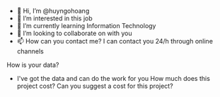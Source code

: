 - 👋 Hi, I’m @huyngohoang
- 👀 I’m interested in this job
- 🌱 I’m currently learning Information Technology
- 💞️ I’m looking to collaborate on with you
- 📫 How can you contact me?
I can contact you 24/h through online channels
<!---You can contact me through my profile
huyngohoang/huyngohoang is a ✨ special ✨ repository because its `README.md` (this file) appears on your GitHub profile.
You can click the Preview link to take a look at your changes.
---> How is your data?
- I've got the data and can do the work for you
How much does this project cost?
Can you suggest a cost for this project?
